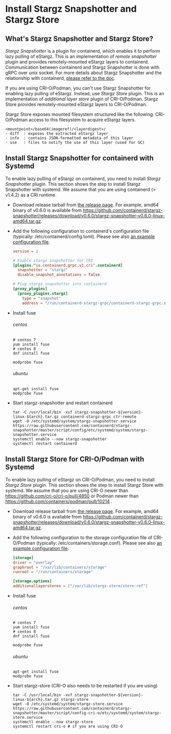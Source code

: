 # Install Stargz Snapshotter and Stargz Store

## What's Stargz Snapshotter and Stargz Store?

*Stargz Snapshotter* is a plugin for containerd, which enables it to perform lazy pulling of eStargz.
This is an implementation of *remote snapshotter* plugin and provides remotely-mounted eStargz layers to containerd.
Communication between containerd and Stargz Snapshotter is done with gRPC over unix socket.
For more details about Stargz Snapshotter and the relationship with containerd, [please refer to the doc](./overview.md).

If you are using CRI-O/Podman, you can't use Stargz Snapshotter for enabling lazy pulling of eStargz.
Instead, use *Stargz Store* plugin.
This is an implementation of *additional layer store* plugin of CRI-O/Podman.
Stargz Store provides remotely-mounted eStargz layers to CRI-O/Podman.

Stargz Store exposes mounted filesystem structured like the following.
CRI-O/Podman access to this filesystem to acquire eStargz layers.

```
<mountpoint>/base64(imageref)/<layerdigest>/
- diff  : exposes the extracted eStargz layer
- info  : contains JSON-formatted metadata of this layer
- use   : files to notify the use of this layer (used for GC)
```

## Install Stargz Snapshotter for containerd with Systemd

To enable lazy pulling of eStargz on containerd, you need to install *Stargz Snapshotter* plugin.
This section shows the step to install Stargz Snapshotter with systemd.
We assume that you are using containerd (> v1.4.2) as a CRI runtime.

- Download release tarball from [the release page](https://github.com/containerd/stargz-snapshotter/releases). For example, amd64 binary of v0.6.0 is available from https://github.com/containerd/stargz-snapshotter/releases/download/v0.6.0/stargz-snapshotter-v0.6.0-linux-amd64.tar.gz.

- Add the following configuration to containerd's configuration file (typically: /etc/containerd/config.toml). Please see also [an example configuration file](../script/config/etc/containerd/config.toml).
  ```toml
  version = 2

  # Enable stargz snapshotter for CRI
  [plugins."io.containerd.grpc.v1.cri".containerd]
    snapshotter = "stargz"
    disable_snapshot_annotations = false

  # Plug stargz snapshotter into containerd
  [proxy_plugins]
    [proxy_plugins.stargz]
      type = "snapshot"
      address = "/run/containerd-stargz-grpc/containerd-stargz-grpc.sock"

  ```

- Install fuse

  ###### centos
  ```
  # centos 7
  yum install fuse
  # centos 8
  dnf install fuse

  modprobe fuse
  ```

  ###### ubuntu

  ```
  apt-get install fuse
  modprobe fuse
  ```

- Start stargz-snapshotter and restart containerd
  ```
  tar -C /usr/local/bin -xvf stargz-snapshotter-${version}-linux-${arch}.tar.gz containerd-stargz-grpc ctr-remote
  wget -O /etc/systemd/system/stargz-snapshotter.service https://raw.githubusercontent.com/containerd/stargz-snapshotter/master/script/config/etc/systemd/system/stargz-snapshotter.service
  systemctl enable --now stargz-snapshotter
  systemctl restart containerd
  ```

## Install Stargz Store for CRI-O/Podman with Systemd

To enable lazy pulling of eStargz on CRI-O/Podman, you need to install *Stargz Store* plugin.
This section shows the step to install Stargz Store with systemd.
We assume that you are using CRI-O newer than https://github.com/cri-o/cri-o/pull/4850 or Podman newer than https://github.com/containers/podman/pull/10214 .

- Download release tarball from [the release page](https://github.com/containerd/stargz-snapshotter/releases). For example, amd64 binary of v0.6.0 is available from https://github.com/containerd/stargz-snapshotter/releases/download/v0.6.0/stargz-snapshotter-v0.6.0-linux-amd64.tar.gz.

- Add the following configuration to the storage configuration file of CRI-O/Podman (typically: /etc/containers/storage.conf). Please see also [an example configuration file](../script/config-cri-o/etc/containers/storage.conf).
  ```toml
  [storage]
  driver = "overlay"
  graphroot = "/var/lib/containers/storage"
  runroot = "/run/containers/storage"

  [storage.options]
  additionallayerstores = ["/var/lib/stargz-store/store:ref"]
  ```

- Install fuse

  ###### centos
  ```
  # centos 7
  yum install fuse
  # centos 8
  dnf install fuse

  modprobe fuse
  ```

  ###### ubuntu

  ```
  apt-get install fuse
  modprobe fuse
  ```

- Start stargz-store (CRI-O also needs to be restarted if you are using)
  ```
  tar -C /usr/local/bin -xvf stargz-snapshotter-${version}-linux-${arch}.tar.gz stargz-store
  wget -O /etc/systemd/system/stargz-store.service https://raw.githubusercontent.com/containerd/stargz-snapshotter/master/script/config-cri-o/etc/systemd/system/stargz-store.service
  systemctl enable --now stargz-store
  systemctl restart cri-o # if you are using CRI-O
  ```
